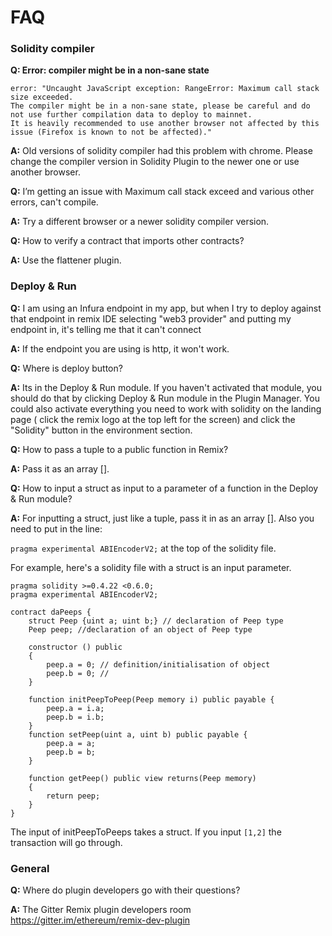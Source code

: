 FAQ
===

### Solidity compiler

**Q: Error: compiler might be in a non-sane state**
```
error: "Uncaught JavaScript exception: RangeError: Maximum call stack size exceeded.
The compiler might be in a non-sane state, please be careful and do not use further compilation data to deploy to mainnet.
It is heavily recommended to use another browser not affected by this issue (Firefox is known to not be affected)."
```

**A:** Old versions of solidity compiler had this problem with chrome.
Please change the compiler version in Solidity Plugin to the newer one or use another browser.

**Q:** I’m getting an issue with Maximum call stack exceed and various other errors, can't compile.

**A:**  Try a different browser or a newer solidity compiler version.

**Q:** How to verify a contract that imports other contracts?

**A:**  Use the flattener plugin.

### Deploy & Run

**Q:** I am using an Infura endpoint in my app, but when I try to deploy against that endpoint in remix IDE selecting "web3 provider" and putting my endpoint in, it's telling me that it can't connect

**A:** If the endpoint you are using is http, it won't work.

**Q:** Where is deploy button?

**A:** Its in the Deploy & Run module. If you haven't activated that module, you should do that by clicking Deploy & Run module in the Plugin Manager.
You could also activate everything you need to work with solidity on the landing page ( click the remix logo at the top left for the screen) and click the "Solidity" button in the environment section.

**Q:** How to pass a tuple to a public function in Remix?

**A:** Pass it as an array [].

**Q:** How to input a struct as input to a parameter of a function in the Deploy & Run module?

**A:** For inputting a struct, just like a tuple, pass it in as an array [].  Also you need to put in the line:

`pragma experimental ABIEncoderV2;` at the top of the solidity file.

For example, here's a solidity file with a struct is an input parameter.

```
pragma solidity >=0.4.22 <0.6.0;
pragma experimental ABIEncoderV2;

contract daPeeps {
    struct Peep {uint a; uint b;} // declaration of Peep type
    Peep peep; //declaration of an object of Peep type

    constructor () public
    {
        peep.a = 0; // definition/initialisation of object
        peep.b = 0; //
    }

    function initPeepToPeep(Peep memory i) public payable {
        peep.a = i.a;
        peep.b = i.b;
    }
    function setPeep(uint a, uint b) public payable {
        peep.a = a;
        peep.b = b;
    }

    function getPeep() public view returns(Peep memory)
    {
        return peep;
    }
}
```

The input of initPeepToPeeps takes a struct.  If you input
`[1,2]` the transaction will go through.


### General

**Q:** Where do plugin developers go with their questions?

**A:** The Gitter Remix plugin developers room https://gitter.im/ethereum/remix-dev-plugin
